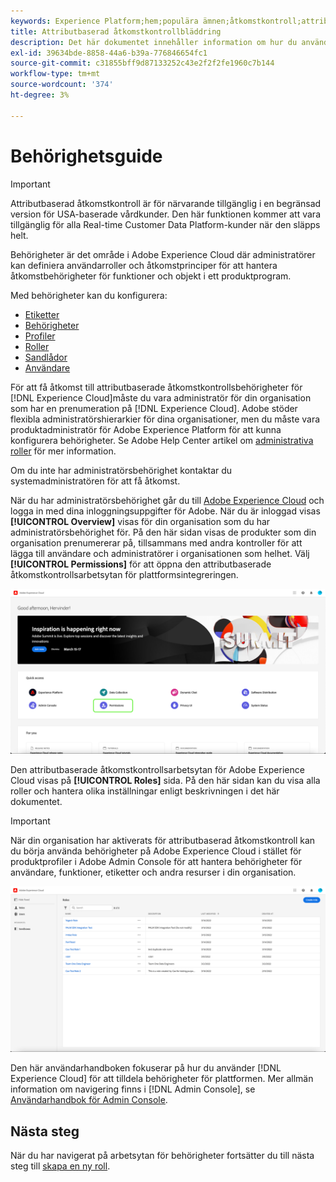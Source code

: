 ```yaml
---
keywords: Experience Platform;hem;populära ämnen;åtkomstkontroll;attributbaserad åtkomstkontroll;ABAC
title: Attributbaserad åtkomstkontrollbläddring
description: Det här dokumentet innehåller information om hur du använder gränssnittet Behörigheter i Adobe Experience Cloud
exl-id: 39634bde-8858-44a6-b39a-776846654fc1
source-git-commit: c31855bff9d87133252c43e2f2f2fe1960c7b144
workflow-type: tm+mt
source-wordcount: '374'
ht-degree: 3%

---
```


# Behörighetsguide

>[!IMPORTANT]
>
>Attributbaserad åtkomstkontroll är för närvarande tillgänglig i en begränsad version för USA-baserade vårdkunder. Den här funktionen kommer att vara tillgänglig för alla Real-time Customer Data Platform-kunder när den släpps helt.

Behörigheter är det område i Adobe Experience Cloud där administratörer kan definiera användarroller och åtkomstprinciper för att hantera åtkomstbehörigheter för funktioner och objekt i ett produktprogram.

Med behörigheter kan du konfigurera:

* [Etiketter](./labels.md)
* [Behörigheter](./permissions.md)
* [Profiler](./permissions.md)
* [Roller](./roles.md)
* [Sandlådor](./sandboxes.md)
* [Användare](./users.md)

För att få åtkomst till attributbaserade åtkomstkontrollsbehörigheter för [!DNL Experience Cloud]måste du vara administratör för din organisation som har en prenumeration på [!DNL Experience Cloud]. Adobe stöder flexibla administratörshierarkier för dina organisationer, men du måste vara produktadministratör för Adobe Experience Platform för att kunna konfigurera behörigheter. Se Adobe Help Center artikel om [administrativa roller](https://helpx.adobe.com/enterprise/using/admin-roles.html) för mer information.

Om du inte har administratörsbehörighet kontaktar du systemadministratören för att få åtkomst.

När du har administratörsbehörighet går du till [Adobe Experience Cloud](https://experience.adobe.com/) och logga in med dina inloggningsuppgifter för Adobe. När du är inloggad visas **[!UICONTROL Overview]** visas för din organisation som du har administratörsbehörighet för. På den här sidan visas de produkter som din organisation prenumererar på, tillsammans med andra kontroller för att lägga till användare och administratörer i organisationen som helhet. Välj **[!UICONTROL Permissions]** för att öppna den attributbaserade åtkomstkontrollsarbetsytan för plattformsintegreringen.

![flac-select-product](../../images/flac-ui/flac-select-product.png)

Den attributbaserade åtkomstkontrollsarbetsytan för Adobe Experience Cloud visas på **[!UICONTROL Roles]** sida. På den här sidan kan du visa alla roller och hantera olika inställningar enligt beskrivningen i det här dokumentet.

>[!IMPORTANT]
>
>När din organisation har aktiverats för attributbaserad åtkomstkontroll kan du börja använda behörigheter på Adobe Experience Cloud i stället för produktprofiler i Adobe Admin Console för att hantera behörigheter för användare, funktioner, etiketter och andra resurser i din organisation.

![flash-select-roles](../../images/flac-ui/flac-select-roles.png)

Den här användarhandboken fokuserar på hur du använder [!DNL Experience Cloud] för att tilldela behörigheter för plattformen. Mer allmän information om navigering finns i [!DNL Admin Console], se [Användarhandbok för Admin Console](https://helpx.adobe.com/enterprise/using/admin-console.html).

## Nästa steg

När du har navigerat på arbetsytan för behörigheter fortsätter du till nästa steg till [skapa en ny roll](roles.md).
